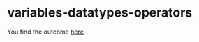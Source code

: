 # variables-datatypes-operators
You find the outcome [here](https://xandradebacker.github.io/variables-datatypes-operators/)
